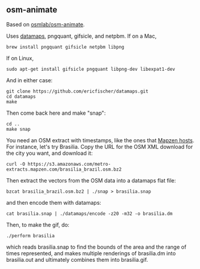 osm-animate
-----------

Based on [osmlab/osm-animate](https://github.com/osmlab/osm-animate).

Uses [datamaps](https://github.com/ericfischer/datamaps), pngquant, gifsicle, and netpbm. If on a Mac,

    brew install pngquant gifsicle netpbm libpng

If on Linux,

    sudo apt-get install gifsicle pngquant libpng-dev libexpat1-dev

And in either case:

    git clone https://github.com/ericfischer/datamaps.git
    cd datamaps
    make

Then come back here and make "snap":

    cd ..
    make snap

You need an OSM extract with timestamps, like the ones that [Mapzen hosts](https://mapzen.com/data/metro-extracts). For instance, let's try Brasilia. Copy the URL for the OSM XML download for the city you want, and download it:

    curl -O https://s3.amazonaws.com/metro-extracts.mapzen.com/brasilia_brazil.osm.bz2

Then extract the vectors from the OSM data into a datamaps flat file:

    bzcat brasilia_brazil.osm.bz2 | ./snap > brasilia.snap

and then encode them with datamaps:

    cat brasilia.snap | ./datamaps/encode -z20 -m32 -o brasilia.dm

Then, to make the gif, do:

    ./perform brasilia

which reads brasilia.snap to find the bounds of the area and the range of times represented,
and makes multiple renderings of brasilia.dm into brasilia.out and ultimately combines them
into brasilia.gif.
